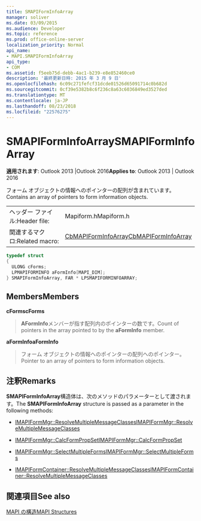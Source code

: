 ```yaml
---
title: SMAPIFormInfoArray
manager: soliver
ms.date: 03/09/2015
ms.audience: Developer
ms.topic: reference
ms.prod: office-online-server
localization_priority: Normal
api_name:
- MAPI.SMAPIFormInfoArray
api_type:
- COM
ms.assetid: f5eeb75d-debb-4ac1-b239-e8e852460ce0
description: '最終更新日時: 2015 年 3 月 9 日'
ms.openlocfilehash: 6c09c271fefcf31dcde01526d65091714c0b682d
ms.sourcegitcommit: 0cf39e5382b8c6f236c8a63c6036849ed3527ded
ms.translationtype: MT
ms.contentlocale: ja-JP
ms.lasthandoff: 08/23/2018
ms.locfileid: "22576275"
---
```

# <a name="smapiforminfoarray"></a><span data-ttu-id="7a526-103">SMAPIFormInfoArray</span><span class="sxs-lookup"><span data-stu-id="7a526-103">SMAPIFormInfoArray</span></span>

  
  
<span data-ttu-id="7a526-104">**適用されます**: Outlook 2013 |Outlook 2016</span><span class="sxs-lookup"><span data-stu-id="7a526-104">**Applies to**: Outlook 2013 | Outlook 2016</span></span> 
  
<span data-ttu-id="7a526-105">フォーム オブジェクトの情報へのポインターの配列が含まれています。</span><span class="sxs-lookup"><span data-stu-id="7a526-105">Contains an array of pointers to form information objects.</span></span> 
  
|||
|:-----|:-----|
|<span data-ttu-id="7a526-106">ヘッダー ファイル:</span><span class="sxs-lookup"><span data-stu-id="7a526-106">Header file:</span></span>  <br/> |<span data-ttu-id="7a526-107">Mapiform.h</span><span class="sxs-lookup"><span data-stu-id="7a526-107">Mapiform.h</span></span>  <br/> |
|<span data-ttu-id="7a526-108">関連するマクロ:</span><span class="sxs-lookup"><span data-stu-id="7a526-108">Related macro:</span></span>  <br/> |[<span data-ttu-id="7a526-109">CbMAPIFormInfoArray</span><span class="sxs-lookup"><span data-stu-id="7a526-109">CbMAPIFormInfoArray</span></span>](cbmapiforminfoarray.md) <br/> |
   
```cpp
typedef struct
{
  ULONG cForms;
  LPMAPIFORMINFO aFormInfo[MAPI_DIM];
} SMAPIFormInfoArray, FAR * LPSMAPIFORMINFOARRAY;

```

## <a name="members"></a><span data-ttu-id="7a526-110">Members</span><span class="sxs-lookup"><span data-stu-id="7a526-110">Members</span></span>

 <span data-ttu-id="7a526-111">**cForms**</span><span class="sxs-lookup"><span data-stu-id="7a526-111">**cForms**</span></span>
  
> <span data-ttu-id="7a526-112">**AFormInfo**メンバーが指す配列内のポインターの数です。</span><span class="sxs-lookup"><span data-stu-id="7a526-112">Count of pointers in the array pointed to by the **aFormInfo** member.</span></span> 
    
 <span data-ttu-id="7a526-113">**aFormInfo**</span><span class="sxs-lookup"><span data-stu-id="7a526-113">**aFormInfo**</span></span>
  
> <span data-ttu-id="7a526-114">フォーム オブジェクトの情報へのポインターの配列へのポインター。</span><span class="sxs-lookup"><span data-stu-id="7a526-114">Pointer to an array of pointers to form information objects.</span></span>
    
## <a name="remarks"></a><span data-ttu-id="7a526-115">注釈</span><span class="sxs-lookup"><span data-stu-id="7a526-115">Remarks</span></span>

<span data-ttu-id="7a526-116">**SMAPIFormInfoArray**構造体は、次のメソッドのパラメーターとして渡されます。</span><span class="sxs-lookup"><span data-stu-id="7a526-116">The **SMAPIFormInfoArray** structure is passed as a parameter in the following methods:</span></span> 
  
- [<span data-ttu-id="7a526-117">IMAPIFormMgr::ResolveMultipleMessageClasses</span><span class="sxs-lookup"><span data-stu-id="7a526-117">IMAPIFormMgr::ResolveMultipleMessageClasses</span></span>](imapiformmgr-resolvemultiplemessageclasses.md)
    
- [<span data-ttu-id="7a526-118">IMAPIFormMgr::CalcFormPropSet</span><span class="sxs-lookup"><span data-stu-id="7a526-118">IMAPIFormMgr::CalcFormPropSet</span></span>](imapiformmgr-calcformpropset.md)
    
- [<span data-ttu-id="7a526-119">IMAPIFormMgr::SelectMultipleForms</span><span class="sxs-lookup"><span data-stu-id="7a526-119">IMAPIFormMgr::SelectMultipleForms</span></span>](imapiformmgr-selectmultipleforms.md)
    
- [<span data-ttu-id="7a526-120">IMAPIFormContainer::ResolveMultipleMessageClasses</span><span class="sxs-lookup"><span data-stu-id="7a526-120">IMAPIFormContainer::ResolveMultipleMessageClasses</span></span>](imapiformcontainer-resolvemultiplemessageclasses.md)
    
## <a name="see-also"></a><span data-ttu-id="7a526-121">関連項目</span><span class="sxs-lookup"><span data-stu-id="7a526-121">See also</span></span>



[<span data-ttu-id="7a526-122">MAPI の構造</span><span class="sxs-lookup"><span data-stu-id="7a526-122">MAPI Structures</span></span>](mapi-structures.md)

